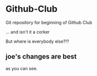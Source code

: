 # Github-Club

Git repository for beginning of Github Club

... and isn't it a corker

But where is everybody else?!?


## joe's changes are best

as you can see.